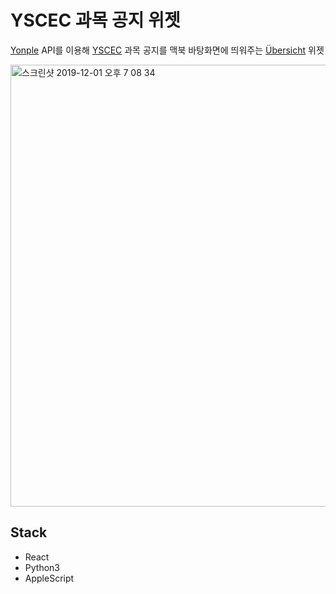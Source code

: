 # YSCEC 과목 공지 위젯
[Yonple](https://www.yonple.com/) API를 이용해 [YSCEC](https://yscec.yonsei.ac.kr/) 과목 공지를 맥북 바탕화면에 띄워주는  [Übersicht](https://github.com/felixhageloh/uebersicht) 위젯

<img width="707" alt="스크린샷 2019-12-01 오후 7 08 34" src="https://user-images.githubusercontent.com/21143608/69912553-323c6b80-146e-11ea-82af-fccf9bdae77d.png">

## Stack
- React
- Python3
- AppleScript
